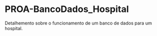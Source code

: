 # PROA-BancoDados_Hospital
Detalhemento sobre o funcionamento de um banco de dados para um hospital.
